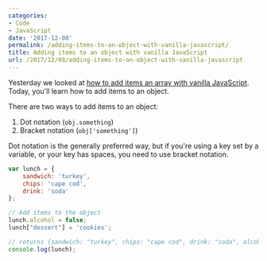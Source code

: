 ```yaml
---
categories:
- Code
- JavaScript
date: '2017-12-08'
permalink: /adding-items-to-an-object-with-vanilla-javascript/
title: Adding items to an object with vanilla JavaScript
url: /2017/12/08/adding-items-to-an-object-with-vanilla-javascript
---
```


Yesterday we looked at [how to add items an array with vanilla JavaScript](/adding-items-to-an-array-with-vanilla-javascript/). Today, you'll learn how to add items to an object.

There are two ways to add items to an object:

1. Dot notation (`obj.something`)
2. Bracket notation (`obj['something']`)

Dot notation is the generally preferred way, but if you're using a key set by a variable, or your key has spaces, you need to use bracket notation.

```javascript
var lunch = {
    sandwich: 'turkey',
    chips: 'cape cod',
    drink: 'soda'
};

// Add items to the object
lunch.alcohol = false;
lunch["dessert"] = 'cookies';

// returns {sandwich: "turkey", chips: "cape cod", drink: "soda", alcohol: false, dessert: "cookies"}
console.log(lunch);
```